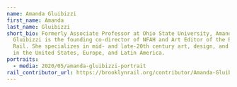 ```yaml
---
name: Amanda Gluibizzi
first_name: Amanda
last_name: Gluibizzi
short_bio: Formerly Associate Professor at Ohio State University, Amanda
  Gluibizzi is the founding co-director of NFAH and Art Editor of the Brooklyn
  Rail. She specializes in mid- and late-20th century art, design, and urbanism
  in the United States, Europe, and Latin America.
portraits:
  - media: 2020/05/amanda-gluibizzi-portrait
rail_contributor_url: https://brooklynrail.org/contributor/Amanda-Gluibizzi
---
```

